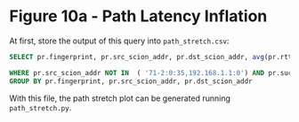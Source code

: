 # Figure 10a - Path Latency Inflation

At first, store the output of this query into `path_stretch.csv`:

```sql
SELECT pr.fingerprint, pr.src_scion_addr, pr.dst_scion_addr, avg(pr.rtt) FROM ping_results pr

WHERE pr.src_scion_addr NOT IN  ( '71-2:0:35,192.168.1.1:0') AND pr.success = true and pr.RTT > 0 AND pr.ping_time_new < '2025-02-08'
GROUP BY pr.fingerprint, pr.src_scion_addr, pr.dst_scion_addr
```

With this file, the path stretch plot can be generated running `path_stretch.py`.